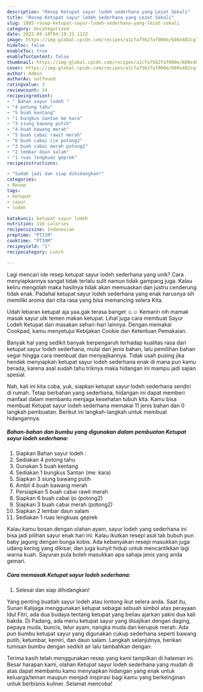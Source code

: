 ```yaml
---
description: "Resep Ketupat sayur lodeh sederhana yang Lezat Sekali"
title: "Resep Ketupat sayur lodeh sederhana yang Lezat Sekali"
slug: 1085-resep-ketupat-sayur-lodeh-sederhana-yang-lezat-sekali
category: Uncategorized
date: 2022-04-18T04:19:21.112Z
image: https://img-global.cpcdn.com/recipes/a1cfa7562faf000e/680x482cq70/ketupat-sayur-lodeh-sederhana-foto-resep-utama.jpg
hideToc: false
enableToc: true
enableTocContent: false
thumbnail: https://img-global.cpcdn.com/recipes/a1cfa7562faf000e/680x482cq70/ketupat-sayur-lodeh-sederhana-foto-resep-utama.jpg
cover: https://img-global.cpcdn.com/recipes/a1cfa7562faf000e/680x482cq70/ketupat-sayur-lodeh-sederhana-foto-resep-utama.jpg
author: Admin
authorAv: notfound
ratingvalue: 3
reviewcount: 24
recipeingredient:
- " Bahan sayur lodeh "
- "4 potong tahu"
- "5 buah kentang"
- "1 bungkus Santan me kara"
- "3 siung bawang putih"
- "4 buah bawang merah"
- "5 buah cabai rawit merah"
- "6 buah cabai ijo potong2"
- "3 buah cabai merah potong2"
- "2 lembar daun salam"
- "1 ruas lengkuas geprek"
recipeinstructions:

- "Sudah jadi dan siap dihidangkan!"
categories:
- Resep
tags:
- ketupat
- sayur
- lodeh

katakunci: ketupat sayur lodeh 
nutrition: 116 calories
recipecuisine: Indonesian
preptime: "PT21M"
cooktime: "PT39M"
recipeyield: "1"
recipecategory: Lunch

---
```





Lagi mencari ide resep ketupat sayur lodeh sederhana yang unik? Cara menyiapkannya sangat tidak terlalu sulit namun tidak gampang juga. Kalau keliru mengolah maka hasilnya tidak akan memuaskan dan justru cenderung tidak enak. Padahal ketupat sayur lodeh sederhana yang enak harusnya sih memiliki aroma dan cita rasa yang bisa memancing selera Kita.





Udah lebaran ketupat aja yaa.gak terasa banget ☺️☺️ Kemarin nih mamak masak sayur utk temen makan ketupat. Lihat juga cara membuat Sayur Lodeh Ketupat dan masakan sehari-hari lainnya. Dengan memakai Cookpad, kamu menyetujui Kebijakan Cookie dan Ketentuan Pemakaian.

Banyak hal yang sedikit banyak berpengaruh terhadap kualitas rasa dari ketupat sayur lodeh sederhana, mulai dari jenis bahan, lalu pemilihan bahan segar hingga cara membuat dan menyajikannya. Tidak usah pusing jika hendak menyiapkan ketupat sayur lodeh sederhana enak di mana pun kamu berada, karena asal sudah tahu triknya maka hidangan ini mampu jadi sajian spesial.






Nah, kali ini kita coba, yuk, siapkan ketupat sayur lodeh sederhana sendiri di rumah. Tetap berbahan yang sederhana, hidangan ini dapat memberi manfaat dalam membantu menjaga kesehatan tubuh kita. Kamu bisa membuat Ketupat sayur lodeh sederhana memakai 11 jenis bahan dan 0 langkah pembuatan. Berikut ini langkah-langkah untuk membuat hidangannya.

<!--inarticleads1-->

##### Bahan-bahan dan bumbu yang digunakan dalam pembuatan Ketupat sayur lodeh sederhana:

1. Siapkan  Bahan sayur lodeh :
1. Sediakan 4 potong tahu
1. Gunakan 5 buah kentang
1. Sediakan 1 bungkus Santan (me: kara)
1. Siapkan 3 siung bawang putih
1. Ambil 4 buah bawang merah
1. Persiapkan 5 buah cabai rawit merah
1. Siapkan 6 buah cabai ijo (potong2)
1. Siapkan 3 buah cabai merah (potong2)
1. Siapkan 2 lembar daun salam
1. Sediakan 1 ruas lengkuas geprek


Kalau kamu bosan dengan olahan ayam, sayur lodeh yang sederhana ini bisa jadi pilihan sayur enak hari ini. Kalau ikutkan resepi asal tak bubuh pun baby jagung dengan bunga kobis. Ada kebanyakan resepi masukkan juga udang kering yang dikisar, dan juga kunyit hidup untuk mencantikkan lagi warna kuah. Sayuran pula boleh masukkan apa sahaja jenis yang anda gemari. 

<!--inarticleads2-->

##### Cara memasak Ketupat sayur lodeh sederhana:


1. Selesai dan siap dihidangkan!

Yang penting buatlah sayur lodeh atau lontong ikut selera anda. Saat itu, Sunan Kalijaga menggunakan ketupat sebagai sebuah simbol atas perayaan Idul Fitri, ada dua budaya tentang ketupat yang beliau ajarkan yakni dua kali bakda. Di Padang, ada menu ketupat sayur yang disajikan dengan daging, pepaya muda, buncis, telur ayam, nangka muda dan kerupuk merah. Ada pun bumbu ketupat sayur yang digunakan cukup sederhana seperti bawang putih, ketumbar, kemiri, dan daun salam. Langkah selanjutnya, berikan tumisan bumbu dengan sedikit air lalu tambahkan dengan. 

Terima kasih telah menggunakan resep yang kami tampilkan di halaman ini. Besar harapan kami, olahan Ketupat sayur lodeh sederhana yang mudah di atas dapat membantu kamu menyiapkan hidangan yang enak untuk keluarga/teman maupun menjadi inspirasi bagi kamu yang berkeinginan untuk berbisnis kuliner. Selamat mencoba!

